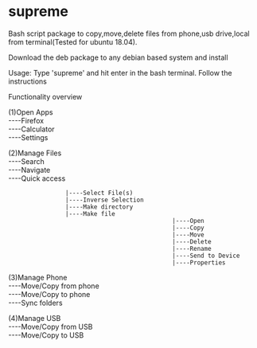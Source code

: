 # supreme
Bash script package to copy,move,delete files from phone,usb drive,local from terminal(Tested for ubuntu 18.04).

Download the deb package to any debian based system and install

Usage: Type 'supreme' and hit enter in the bash terminal. Follow the instructions

Functionality overview

(1)Open Apps                                                                                                                                          
    ----Firefox                                                                                                                                     
    ----Calculator                                                                                                                  
    ----Settings                                                                                                                    
    
(2)Manage Files                                                                                                                                     
    ----Search                                                                                                                             
    ----Navigate                                                                                                                          
    ----Quick access                                                                                                                
    
                    |----Select File(s)
                    |----Inverse Selection
                    |----Make directory
                    |----Make file
                                                  |----Open
                                                  |----Copy
                                                  |----Move
                                                  |----Delete
                                                  |----Rename
                                                  |----Send to Device
                                                  |----Properties

(3)Manage Phone                                                                                                                     
    ----Move/Copy from phone                                                                                                        
    ----Move/Copy to phone                                                                                                          
    ----Sync folders                                                                                                                                                                                                                              
    
(4)Manage USB                                                                                                                       
    ----Move/Copy from USB                                                                                                          
    ----Move/Copy to USB                                                                                                            
    

